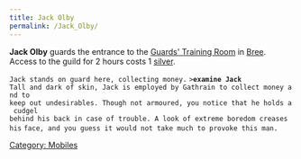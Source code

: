 ```yaml
---
title: Jack Olby
permalink: /Jack_Olby/
---
```


**Jack Olby** guards the entrance to the [Guards' Training
Room](Bree_Warrior_Guild "wikilink") in [Bree](Bree "wikilink"). Access
to the guild for 2 hours costs 1 [silver](gold "wikilink").

`Jack stands on guard here, collecting money.`
`>`**`examine Jack`**
`Tall and dark of skin, Jack is employed by Gathrain to collect money and to`
`keep out undesirables. Though not armoured, you notice that he holds a cudgel`
`behind his back in case of trouble. A look of extreme boredom creases his`
`face, and you guess it would not take much to provoke this man.`

[Category: Mobiles](Category:_Mobiles "wikilink")